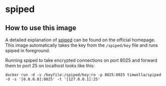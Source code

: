 spiped
======

How to use this image
---------------------

A detailed explanation of [spiped](https://www.tarsnap.com/spiped.html) can be found on the official homepage. This image automatically takes the key from the `/spiped/key` file and runs spiped in foreground.

Running spiped to take encrypted connections on port 8025 and forward them to port 25 on localhost looks like this:

```
docker run -d -v /keyfile:/spiped/key:ro -p 8025:8025 timwolla/spiped -d -s '[0.0.0.0]:8025' -t '[127.0.0.1]:25'
```
